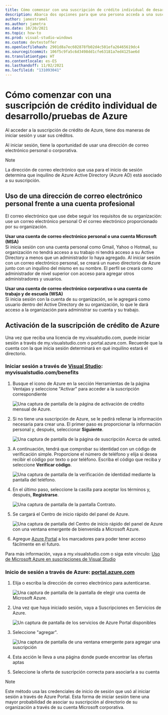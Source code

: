 ```yaml
---
title: Cómo comenzar con una suscripción de crédito individual de desarrollo/pruebas de VSS de Azure
description: Abarca dos opciones para que una persona acceda a una suscripción de crédito de Azure.
author: jamestramel
ms.author: jametra
ms.date: 10/20/2021
ms.topic: how-to
ms.prod: visual-studio-windows
ms.custom: devtestoffer
ms.openlocfilehash: 2901d8a7ec602878fb02d4c501efa26465619dc4
ms.sourcegitcommit: 106f5c9fa5c6d3498dd1cfe63181a7ed4125ae6d
ms.translationtype: HT
ms.contentlocale: es-ES
ms.lasthandoff: 11/02/2021
ms.locfileid: "131093041"
---
```

# <a name="how-to-get-started-with-your-individual-azure-credit-subscription"></a>Cómo comenzar con una suscripción de crédito individual de desarrollo/pruebas de Azure  

Al acceder a la suscripción de crédito de Azure, tiene dos maneras de iniciar sesión y usar sus créditos.  

Al iniciar sesión, tiene la oportunidad de usar una dirección de correo electrónico personal o corporativa.  

> [!NOTE]
> La dirección de correo electrónico que usa para el inicio de sesión determina que inquilino de Azure Active Directory (Azure AD) está asociado a su suscripción.  

## <a name="using-a-personal-email-address-versus-a-work-account"></a>Uso de una dirección de correo electrónico personal frente a una cuenta profesional  

El correo electrónico que use debe seguir los requisitos de su organización: use un correo electrónico personal O el correo electrónico proporcionado por su organización.

**Usar una cuenta de correo electrónico personal o una cuenta Microsoft (MSA)**  
Si inicia sesión con una cuenta personal como Gmail, Yahoo o Hotmail, su organización no tendrá acceso a su trabajo ni tendrá acceso a su Active Directory a menos que un administrador lo haya agregado. Al iniciar sesión con un correo electrónico personal, se creará un nuevo directorio de Azure junto con un inquilino del mismo en su nombre. El perfil se creará como administrador de nivel superior con acceso para agregar otros administradores y usuarios.  

**Usar una cuenta de correo electrónico corporativa o una cuenta de trabajo y de escuela (WSA)**  
Si inicia sesión con la cuenta de su organización, se le agregará como usuario dentro del Active Directory de su organización, lo que le dará acceso a la organización para administrar su cuenta y su trabajo.  

## <a name="how-to-activate-your-azure-credit-subscription"></a>Activación de la suscripción de crédito de Azure  

Una vez que reciba una licencia de my.visualstudio.com, puede iniciar sesión a través de my.visualstudio.com o portal.azure.com.
Recuerde que la cuenta con la que inicia sesión determinará en qué inquilino estará el directorio.  

### <a name="sign-in-through-visual-studio---myvisualstudiocombenefits"></a>Iniciar sesión a través de [Visual Studio](https://my.visualstudio.com/benefits): myvisualstudio.com/benefits

1. Busque el icono de Azure en la sección Herramientas de la página Ventajas y seleccione "Activar" para acceder a la suscripción correspondiente  

   ![Una captura de pantalla de la página de activación de crédito mensual de Azure.](media/quickstart-individual-credit/activate.png "Haga clic en Activar para acceder a la suscripción.")  
2. Si no tiene una suscripción de Azure, se le pedirá rellenar la información necesaria para crear una. El primer paso es proporcionar la información personal y, después, seleccionar **Siguiente**.  

   ![Una captura de pantalla de la página de suscripción Acerca de usted.](media/quickstart-individual-credit/azure-about-you.png "Escriba la información y haga clic en &quot;Siguiente&quot;.")  
3. A continuación, tendrá que comprobar su identidad con un código de verificación simple. Proporcione el número de teléfono y elija si desea recibir el código por texto o por teléfono. Escriba el código que reciba y seleccione **Verificar código**.  

   ![Una captura de pantalla de la verificación de identidad mediante la pantalla del teléfono.](media/quickstart-individual-credit/azure-identity.png)  
4. En el último paso, seleccione la casilla para aceptar los términos y, después, **Registrarse**.  

   ![Una captura de pantalla de la pantalla Contrato.](media/quickstart-individual-credit/azure-agreement.png)  
5. Se cargará el Centro de inicio rápido del panel de Azure.  

   ![Una captura de pantalla del Centro de inicio rápido del panel de Azure con una ventana emergente de bienvenida a Microsoft Azure.](media/quickstart-individual-credit/azure-quick-start.png)  
6. Agregue [Azure Portal](https://portal.azure.com) a los marcadores para poder tener acceso fácilmente en el futuro.  

Para más información, vaya a my.visualstudio.com o siga este vínculo: [Uso de Microsoft Azure en suscripciones de Visual Studio](/visualstudio/subscriptions/vs-azure#:~:text=Eligibility%20%20%20%20Subscription%20Level%20%2F%20Program,%20%20Yes%20%2013%20more%20rows%20)  

### <a name="sign-in-through-azure---portalazurecom"></a>Inicio de sesión a través de Azure: [portal.azure.com](https://portal.azure.com)

1. Elija o escriba la dirección de correo electrónico para autenticarse.  

   ![Una captura de pantalla de la pantalla de elegir una cuenta de Microsoft Azure.](media/quickstart-individual-credit/pick-an-account.png "Seleccione una cuenta para iniciar sesión en Azure Portal.")  
2. Una vez que haya iniciado sesión, vaya a Suscripciones en Servicios de Azure.  

   ![Un captura de pantalla de los servicios de Azure Portal disponibles](media/quickstart-individual-credit/azure-services.png "Seleccione Suscripciones en Servicios de Azure.")  
3. Seleccione "agregar".  

   ![Una captura de pantalla de una ventana emergente para agregar una suscripción](media/quickstart-individual-credit/click-add.png "Haga clic en el botón &quot;Agregar&quot;.")  
4. Esta acción le lleva a una página donde puede encontrar las ofertas aptas  
5. Seleccione la oferta de suscripción correcta para asociarla a su cuenta  

> [!NOTE]
> Este método usa las credenciales de inicio de sesión que usó al iniciar sesión a través de Azure Portal. Esta forma de iniciar sesión tiene una mayor probabilidad de asociar su suscripción al directorio de su organización a través de su cuenta Microsoft corporativa.
